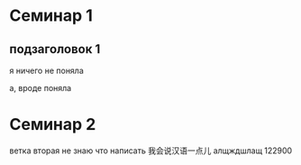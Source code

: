 # Семинар 1

## подзаголовок 1

я ничего не поняла

а, вроде поняла

# Семинар 2 

ветка  вторая
не знаю что написать 
我会说汉语一点儿
алщждшлащ
122900
